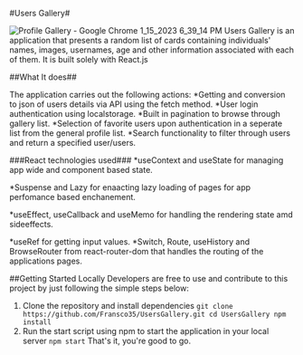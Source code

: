 #Users Gallery#


![Profile Gallery - Google Chrome 1_15_2023 6_39_14 PM](https://user-images.githubusercontent.com/62514538/212557504-492ae056-7d64-4512-9b0b-30fe998547f1.png)
Users Gallery is an application that presents a random list of cards containing individuals' names, images, usernames, age and other information associated with each of them. It is built solely with React.js 

##What It does##


The application carries out the following actions:
*Getting and conversion to json of users details via API using the fetch method.
*User login authentication using localstorage.
*Built in pagination to browse through gallery list.
*Selection of favorite users upon authentication in a seperate list from the general profile list.
*Search functionality to filter through users and return a specified user/users.

###React technologies used###
*useContext and useState for managing app wide and component based state.


*Suspense and Lazy for enaacting lazy loading of pages for app perfomance based enchanement.


*useEffect, useCallback and useMemo for handling the rendering state amd sideeffects.


*useRef for getting input values.
*Switch, Route, useHistory and BrowseRouter from react-router-dom that handles the routing of the applications pages.

##Getting Started Locally
Developers are free to use and contribute to this project by just following the simple steps below:
1. Clone the repository and install dependencies
`
git clone https://github.com/Fransco35/UsersGallery.git
cd UsersGallery
npm install
`
2. Run the start script using npm to start the application in your local server
`
npm start
`
That's it, you're good to go.

